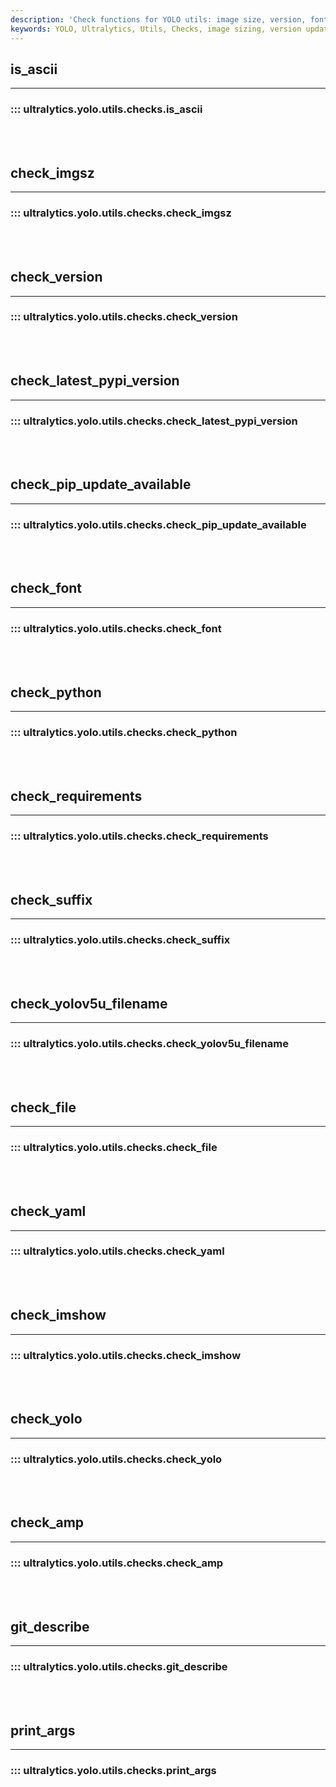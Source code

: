 ```yaml
---
description: 'Check functions for YOLO utils: image size, version, font, requirements, filename suffix, YAML file, YOLO, and Git version.'
keywords: YOLO, Ultralytics, Utils, Checks, image sizing, version updates, font compatibility, Python requirements, file suffixes, YAML syntax, image showing, AMP
---
```


## is_ascii
---

### ::: ultralytics.yolo.utils.checks.is_ascii

<br><br>

## check_imgsz
---

### ::: ultralytics.yolo.utils.checks.check_imgsz

<br><br>

## check_version
---

### ::: ultralytics.yolo.utils.checks.check_version

<br><br>

## check_latest_pypi_version
---

### ::: ultralytics.yolo.utils.checks.check_latest_pypi_version

<br><br>

## check_pip_update_available
---

### ::: ultralytics.yolo.utils.checks.check_pip_update_available

<br><br>

## check_font
---

### ::: ultralytics.yolo.utils.checks.check_font

<br><br>

## check_python
---

### ::: ultralytics.yolo.utils.checks.check_python

<br><br>

## check_requirements
---

### ::: ultralytics.yolo.utils.checks.check_requirements

<br><br>

## check_suffix
---

### ::: ultralytics.yolo.utils.checks.check_suffix

<br><br>

## check_yolov5u_filename
---

### ::: ultralytics.yolo.utils.checks.check_yolov5u_filename

<br><br>

## check_file
---

### ::: ultralytics.yolo.utils.checks.check_file

<br><br>

## check_yaml
---

### ::: ultralytics.yolo.utils.checks.check_yaml

<br><br>

## check_imshow
---

### ::: ultralytics.yolo.utils.checks.check_imshow

<br><br>

## check_yolo
---

### ::: ultralytics.yolo.utils.checks.check_yolo

<br><br>

## check_amp
---

### ::: ultralytics.yolo.utils.checks.check_amp

<br><br>

## git_describe
---

### ::: ultralytics.yolo.utils.checks.git_describe

<br><br>

## print_args
---

### ::: ultralytics.yolo.utils.checks.print_args

<br><br>
